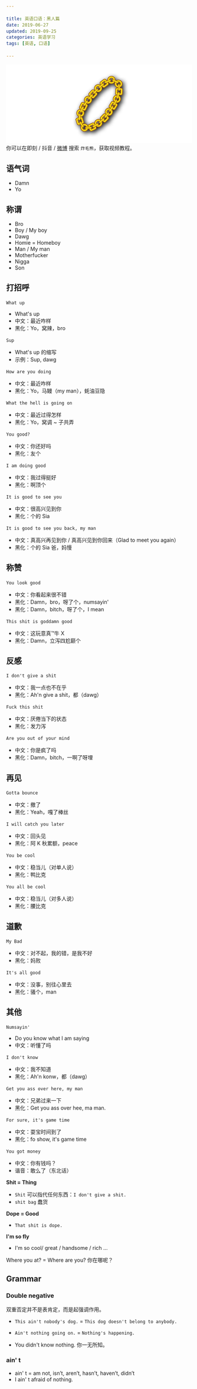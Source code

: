 ```yaml
---

title: 英语口语：黑人篇  
date: 2019-06-27  
updated: 2019-09-25    
categories: 英语学习   
tags: [英语, 口语]   

---
```


![chain-ring](jive-talk/chain-ring.png)你可以在即刻 / 抖音 / [微博](https://weibo.com/u/7085662045) 搜索 `炸毛熊`，获取视频教程。

<!-- more -->

## 语气词

- Damn
- Yo


## 称谓

- Bro 
- Boy / My boy
- Dawg
- Homie = Homeboy
- Man / My man
- Motherfucker
- Nigga
- Son


## 打招呼


`What up`
- What's up
- 中文：最近咋样
- 黑化：Yo，窝辣，bro


`Sup`
- What's up 的缩写
- 示例：Sup, dawg


`How are you doing`
- 中文：最近咋样
- 黑化：Yo，马鳗（my man），蚝油豆隐


`What the hell is going on`
- 中文：最近过得怎样
- 黑化：Yo，窝调 ~ 子共弄

`You good?`
- 中文：你还好吗
- 黑化：友个


`I am doing good`
- 中文：我过得挺好
- 黑化：啊顶个


`It is good to see you`
- 中文：很高兴见到你
- 黑化：个的 Sia

`It is good to see you back, my man`
- 中文：真高兴再见到你 / 真高兴见到你回来（Glad to meet you again）
- 黑化：个的 Sia 爸，妈慢


## 称赞


`You look good`
- 中文：你看起来很不错
- 黑化：Damn，bro，呀了个，numsayin'
- 黑化：Damn，bitch，呀了个，I mean


`This shit is goddamn good`
- 中文：这玩意真™牛 X
- 黑化：Damn，立泻四尬巅个


## 反感


`I don't give a shit`
- 中文：我一点也不在乎
- 黑化：Ah'n give a shit，都（dawg）


`Fuck this shit`
- 中文：厌倦当下的状态
- 黑化：发力泻


`Are you out of your mind`
- 中文：你是疯了吗
- 黑化：Damn，bitch，一啊了呀埋



## 再见


`Gotta bounce`
- 中文：撤了
- 黑化：Yeah，嘎了棒丝


`I will catch you later`
- 中文：回头见
- 黑化：阿 K 秋累额，peace


`You be cool`
- 中文：稳当儿（对单人说）
- 黑化：鸭比克

`You all be cool`
- 中文：稳当儿（对多人说）
- 黑化：腰比克


## 道歉

`My Bad`
- 中文：对不起，我的错，是我不好
- 黑化：妈败

`It's all good`
- 中文：没事，别往心里去
- 黑化：骚个，man


## 其他


`Numsayin'`
- Do you know what I am saying
- 中文：听懂了吗

`I don't know`
- 中文：我不知道
- 黑化：Ah'n konw，都（dawg）


`Get you ass over here, my man`
- 中文：兄弟过来一下
- 黑化：Get you ass over hee, ma man.


`For sure, it's game time`
- 中文：耍宝时间到了
- 黑化：fo show, it's game time


`You got money`
- 中文：你有钱吗？
- 谐音：敢么了（东北话）

**Shit = Thing**

- `Shit` 可以指代任何东西：`I don't give a shit.`
- `shit bag` 蠢货


**Dope = Good**
- `That shit is dope.`


**I'm so fly**
- I'm so cool/ great / handsome / rich …



Where you at? = Where are you? 你在哪呢？



## Grammar

### Double negative

双重否定并不是表肯定，而是起强调作用。

- `This ain't nobody's dog.` = `This dog doesn't belong to anybody.`

- `Ain't nothing going on.` = `Nothing's happening.`

- You didn't know nothing.
  你一无所知。



### ain' t

- ain' t = am not, isn’t, aren’t, hasn’t, haven’t, didn’t
- I ain' t afraid of nothing.


